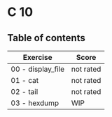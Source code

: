 # C 10

## Table of contents

Exercise			| Score  
--------------------|--------
00 - display_file	| not rated
01 - cat			| not rated
02 - tail 			| not rated
03 - hexdump		| WIP